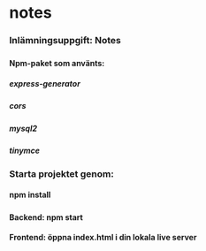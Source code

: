 # notes
### Inlämningsuppgift: Notes

#####

#### Npm-paket som använts:
##### express-generator
##### cors
##### mysql2
##### tinymce

### Starta projektet genom:
#### npm install

#####

#### Backend: npm start
#### Frontend: öppna index.html i din lokala live server
